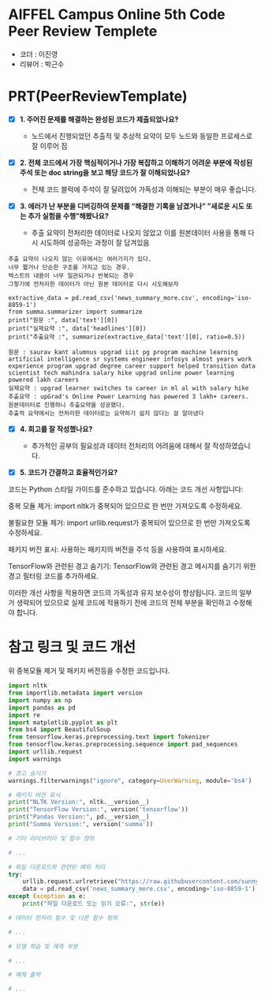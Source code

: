 # AIFFEL Campus Online 5th Code Peer Review Templete
- 코더 : 이진영
- 리뷰어 : 박근수


# PRT(PeerReviewTemplate) 
- [X]  **1. 주어진 문제를 해결하는 완성된 코드가 제출되었나요?**
    - 노드에서 진행되었던 추출적 및 추상적 요약이 모두 노드와 동일한 프로세스로 잘 이루어 짐
    
- [X]  **2. 전체 코드에서 가장 핵심적이거나 가장 복잡하고 이해하기 어려운 부분에 작성된 
주석 또는 doc string을 보고 해당 코드가 잘 이해되었나요?**
    - 전체 코드 블럭에 주석이 잘 달려있어 가독성과 이해되는 부분이 매우 좋습니다.
        
- [X]  **3. 에러가 난 부분을 디버깅하여 문제를 “해결한 기록을 남겼거나” 
”새로운 시도 또는 추가 실험을 수행”해봤나요?**
    - 추출 요약이 전처리한 데이터로 나오지 않았고 이를 원본데이터 사용을 통해 다시 시도하여 성공하는 과정이 잘 담겨있음
```
추출 요약이 나오지 않는 이유에서는 여러가지가 있다.
너무 짧거나 단순한 구조를 가지고 있는 경우.
텍스트의 내용이 너무 일관되거나 반복되는 경우
그렇기에 전처리한 데이터가 아닌 원본 데이터로 다시 시도해보자

extractive_data = pd.read_csv('news_summary_more.csv', encoding='iso-8859-1')
from summa.summarizer import summarize
print("원문 :", data['text'][0])
print("실제요약 :", data['headlines'][0])
print("추출요약 :", summarize(extractive_data['text'][0], ratio=0.5))

원문 : saurav kant alumnus upgrad iiit pg program machine learning artificial intelligence sr systems engineer infosys almost years work experience program upgrad degree career support helped transition data scientist tech mahindra salary hike upgrad online power learning powered lakh careers
실제요약 : upgrad learner switches to career in ml al with salary hike
추출요약 : upGrad's Online Power Learning has powered 3 lakh+ careers.
원본데이터로 진행하니 추출요약을 성공했다.
추출적 요약에서는 전처리한 데이터로는 요약하기 쉽지 않다는 걸 알아냈다
```
        
- [X]  **4. 회고를 잘 작성했나요?**
    - 추가적인 공부의 필요성과 데이터 전처리의 어려움에 대해서 잘 작성하였습니다.

- [X]  **5. 코드가 간결하고 효율적인가요?**

코드는 Python 스타일 가이드를 준수하고 있습니다. 아래는 코드 개선 사항입니다:

중복 모듈 제거: import nltk가 중복되어 있으므로 한 번만 가져오도록 수정하세요.

불필요한 모듈 제거: import urllib.request가 중복되어 있으므로 한 번만 가져오도록 수정하세요.

패키지 버전 표시: 사용하는 패키지의 버전을 주석 등을 사용하여 표시하세요.

TensorFlow와 관련된 경고 숨기기: TensorFlow와 관련된 경고 메시지를 숨기기 위한 경고 필터링 코드를 추가하세요.

이러한 개선 사항을 적용하면 코드의 가독성과 유지 보수성이 향상됩니다. 코드의 일부가 생략되어 있으므로 실제 코드에 적용하기 전에 코드의 전체 부분을 확인하고 수정해야 합니다.


  
# 참고 링크 및 코드 개선
위 중복모듈 제거 및 패키지 버전등을 수정한 코드입니다.

```python
import nltk
from importlib.metadata import version
import numpy as np
import pandas as pd
import re
import matplotlib.pyplot as plt
from bs4 import BeautifulSoup
from tensorflow.keras.preprocessing.text import Tokenizer
from tensorflow.keras.preprocessing.sequence import pad_sequences
import urllib.request
import warnings

# 경고 숨기기
warnings.filterwarnings("ignore", category=UserWarning, module='bs4')

# 패키지 버전 표시
print("NLTK Version:", nltk.__version__)
print("TensorFlow Version:", version('tensorflow'))
print("Pandas Version:", pd.__version__)
print("Summa Version:", version('summa'))

# 기타 라이브러리 및 함수 정의

# ...

# 파일 다운로드와 관련된 예외 처리
try:
    urllib.request.urlretrieve("https://raw.githubusercontent.com/sunnysai12345/News_Summary/master/news_summary_more.csv", filename="news_summary_more.csv")
    data = pd.read_csv('news_summary_more.csv', encoding='iso-8859-1')
except Exception as e:
    print("파일 다운로드 또는 읽기 오류:", str(e))

# 데이터 전처리 함수 및 다른 함수 정의

# ...

# 모델 학습 및 예측 부분

# ...

# 예제 출력

# ...

```

